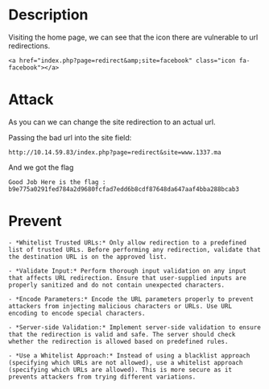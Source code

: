 # Description

Visiting the home page, we can see that the icon there are vulnerable to url redirections.

`<a href="index.php?page=redirect&amp;site=facebook" class="icon fa-facebook"></a>`


# Attack

As you can we can change the site redirection to an actual url.

Passing the bad url into the site field:

`http://10.14.59.83/index.php?page=redirect&site=www.1337.ma`

And we got the flag

```
Good Job Here is the flag : b9e775a0291fed784a2d9680fcfad7edd6b8cdf87648da647aaf4bba288bcab3
```

# Prevent
	- *Whitelist Trusted URLs:* Only allow redirection to a predefined list of trusted URLs. Before performing any redirection, validate that the destination URL is on the approved list.

	- *Validate Input:* Perform thorough input validation on any input that affects URL redirection. Ensure that user-supplied inputs are properly sanitized and do not contain unexpected characters.

	- *Encode Parameters:* Encode the URL parameters properly to prevent attackers from injecting malicious characters or URLs. Use URL encoding to encode special characters.

	- *Server-side Validation:* Implement server-side validation to ensure that the redirection is valid and safe. The server should check whether the redirection is allowed based on predefined rules.

	- *Use a Whitelist Approach:* Instead of using a blacklist approach (specifying which URLs are not allowed), use a whitelist approach (specifying which URLs are allowed). This is more secure as it prevents attackers from trying different variations.